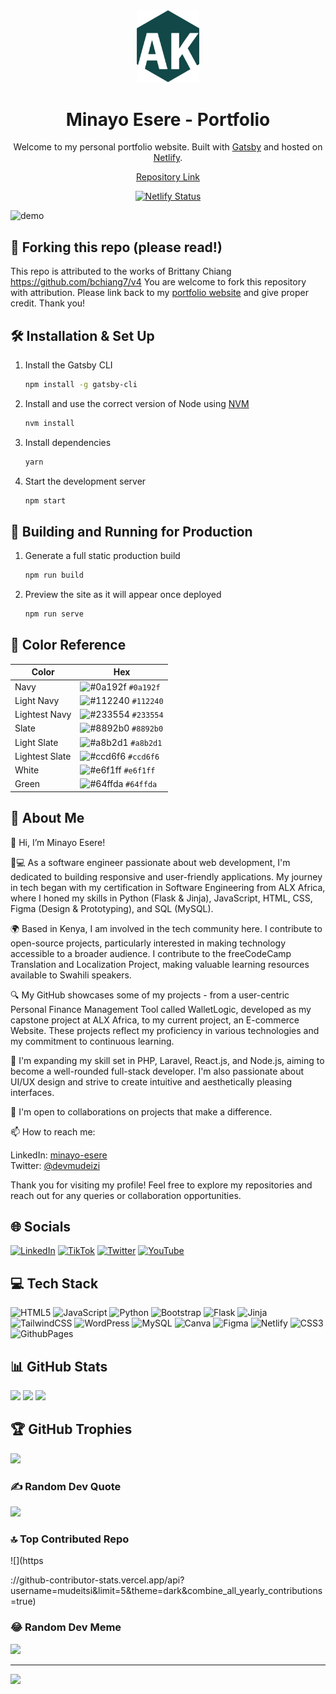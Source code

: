

<div align="center">
  <img alt="Logo" src="https://raw.githubusercontent.com/bchiang7/v4/main/src/images/logo.png" width="100" />
</div>
<h1 align="center">
  Minayo Esere - Portfolio
</h1>
<p align="center">
  Welcome to my personal portfolio website. Built with <a href="https://www.gatsbyjs.org/" target="_blank">Gatsby</a> and hosted on <a href="https://www.netlify.com/" target="_blank">Netlify</a>.
</p>
<p align="center">
  <a href="https://github.com/mudeitsi/portfolio" target="_blank">Repository Link</a>
</p>
<p align="center">
  <a href="https://app.netlify.com/sites/minayoesere/deploys" target="_blank">
    <img src="https://api.netlify.com/api/v1/badges/1963b488-7b78-48c9-9e2d-6fb5e47ab3af/deploy-status" alt="Netlify Status" />
  </a>
</p>

![demo](https://raw.githubusercontent.com/bchiang7/v4/main/src/images/demo.png)

## 🚨 Forking this repo (please read!)

This repo is attributed to the works of Brittany Chiang https://github.com/bchiang7/v4 
You are welcome to fork this repository with attribution. Please link back to my [portfolio website](https://mudeizi.dev) and give proper credit. Thank you!

## 🛠 Installation & Set Up

1. Install the Gatsby CLI

   ```sh
   npm install -g gatsby-cli
   ```

2. Install and use the correct version of Node using [NVM](https://github.com/nvm-sh/nvm)

   ```sh
   nvm install
   ```

3. Install dependencies

   ```sh
   yarn
   ```

4. Start the development server

   ```sh
   npm start
   ```

## 🚀 Building and Running for Production

1. Generate a full static production build

   ```sh
   npm run build
   ```

2. Preview the site as it will appear once deployed

   ```sh
   npm run serve
   ```

## 🎨 Color Reference

| Color          | Hex                                                                |
| -------------- | ------------------------------------------------------------------ |
| Navy           | ![#0a192f](https://via.placeholder.com/10/0a192f?text=+) `#0a192f` |
| Light Navy     | ![#112240](https://via.placeholder.com/10/112240?text=+) `#112240` |
| Lightest Navy  | ![#233554](https://via.placeholder.com/10/233554?text=+) `#233554` |
| Slate          | ![#8892b0](https://via.placeholder.com/10/8892b0?text=+) `#8892b0` |
| Light Slate    | ![#a8b2d1](https://via.placeholder.com/10/a8b2d1?text=+) `#a8b2d1` |
| Lightest Slate | ![#ccd6f6](https://via.placeholder.com/10/ccd6f6?text=+) `#ccd6f6` |
| White          | ![#e6f1ff](https://via.placeholder.com/10/e6f1ff?text=+) `#e6f1ff` |
| Green          | ![#64ffda](https://via.placeholder.com/10/64ffda?text=+) `#64ffda` |

## 💫 About Me

👋 Hi, I’m Minayo Esere!

👩💻 As a software engineer passionate about web development, I'm dedicated to building responsive and user-friendly applications. My journey in tech began with my certification in Software Engineering from ALX Africa, where I honed my skills in Python (Flask & Jinja), JavaScript, HTML, CSS, Figma (Design & Prototyping), and SQL (MySQL).

🌍 Based in Kenya, I am involved in the tech community here. I contribute to open-source projects, particularly interested in making technology accessible to a broader audience. I contribute to the freeCodeCamp Translation and Localization Project, making valuable learning resources available to Swahili speakers.

🔍 My GitHub showcases some of my projects - from a user-centric Personal Finance Management Tool called WalletLogic, developed as my capstone project at ALX Africa, to my current project, an E-commerce Website. These projects reflect my proficiency in various technologies and my commitment to continuous learning.

🌱 I'm expanding my skill set in PHP, Laravel, React.js, and Node.js, aiming to become a well-rounded full-stack developer. I'm also passionate about UI/UX design and strive to create intuitive and aesthetically pleasing interfaces.

💞️ I'm open to collaborations on projects that make a difference.

📫 How to reach me:

LinkedIn: [minayo-esere](https://linkedin.com/in/minayo-esere)  
Twitter: [@devmudeizi](https://twitter.com/devmudeizi)  

Thank you for visiting my profile! Feel free to explore my repositories and reach out for any queries or collaboration opportunities.

## 🌐 Socials

[![LinkedIn](https://img.shields.io/badge/LinkedIn-%230077B5.svg?logo=linkedin&logoColor=white)](https://linkedin.com/in/minayo-esere) 
[![TikTok](https://img.shields.io/badge/TikTok-%23000000.svg?logo=TikTok&logoColor=white)](https://tiktok.com/@mudeitsi) 
[![Twitter](https://img.shields.io/badge/Twitter-%231DA1F2.svg?logo=Twitter&logoColor=white)](https://twitter.com/devmudeizi) 
[![YouTube](https://img.shields.io/badge/YouTube-%23FF0000.svg?logo=YouTube&logoColor=white)](https://youtube.com/@vi1150) 

## 💻 Tech Stack

![HTML5](https://img.shields.io/badge/html5-%23E34F26.svg?style=for-the-badge&logo=html5&logoColor=white) 
![JavaScript](https://img.shields.io/badge/javascript-%23323330.svg?style=for-the-badge&logo=javascript&logoColor=%23F7DF1E) 
![Python](https://img.shields.io/badge/python-3670A0?style=for-the-badge&logo=python&logoColor=ffdd54) 
![Bootstrap](https://img.shields.io/badge/bootstrap-%238511FA.svg?style=for-the-badge&logo=bootstrap&logoColor=white) 
![Flask](https://img.shields.io/badge/flask-%23000.svg?style=for-the-badge&logo=flask&logoColor=white) 
![Jinja](https://img.shields.io/badge/jinja-white.svg?style=for-the-badge&logo=jinja&logoColor=black) 
![TailwindCSS](https://img.shields.io/badge/tailwindcss-%2338B2AC.svg?style=for-the-badge&logo=tailwind-css&logoColor=white) 
![WordPress](https://img.shields.io/badge/WordPress-%23117AC9.svg?style=for-the-badge&logo=WordPress&logoColor=white) 
![MySQL](https://img.shields.io/badge/mysql-%2300000f.svg?style=for-the-badge&logo=mysql&logoColor=white) 
![Canva](https://img.shields.io/badge/Canva-%2300C4CC.svg?style=for-the-badge&logo=Canva&logoColor=white) 
![Figma](https://img.shields.io/badge/figma-%23F24E1E.svg?style=for-the-badge&logo=figma&logoColor=white) 
![Netlify](https://img.shields.io/badge/netlify-%23000000.svg?style=for-the-badge&logo=netlify&logoColor=#00C7B7) 
![CSS3](https://img.shields.io/badge/css3-%231572B6.svg?style=for-the-badge&logo=css3&logoColor=white) 
![GithubPages](https://img.shields.io/badge/github%20pages-121013?style=for-the-badge&logo=github&logoColor=white)

## 📊 GitHub Stats

![](https://github-readme-stats.vercel.app/api?username=mudeitsi&theme=dark&hide_border=false&include_all_commits=true&count_private=true)
![](https://github-readme-streak-stats.herokuapp.com/?user=mudeitsi&theme=dark&hide_border=false)
![](https://github-readme-stats.vercel.app/api/top-langs/?username=mudeitsi&theme=dark&hide_border=false&include_all_commits=true&count_private=true&layout=compact)

## 🏆 GitHub Trophies

![](https://github-profile-trophy.vercel.app/?username=mudeitsi&theme=discord&no-frame=false&no-bg=false&margin-w=4)

### ✍️ Random Dev Quote

![](https://quotes-github-readme.vercel.app/api?type=horizontal&theme=radical)

### 🔝 Top Contributed Repo

![](https

://github-contributor-stats.vercel.app/api?username=mudeitsi&limit=5&theme=dark&combine_all_yearly_contributions=true)

### 😂 Random Dev Meme

<img src='https://randommeme-five.vercel.app/' style="height: 400px;"/>

---
[![](https://visitcount.itsvg.in/api?id=mudeitsi&icon=0&color=0)](https://visitcount.itsvg.in)

<!-- Proudly created with GPRM ( https://gprm.itsvg.in ) -->
```

